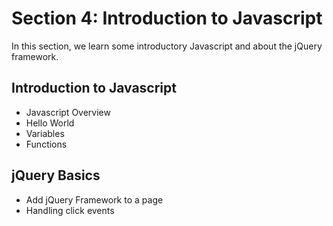 # Section 4: Introduction to Javascript

In this section, we learn some introductory Javascript and about the jQuery framework.

## Introduction to Javascript

* Javascript Overview
* Hello World
* Variables
* Functions

## jQuery Basics

* Add jQuery Framework to a page
* Handling click events




